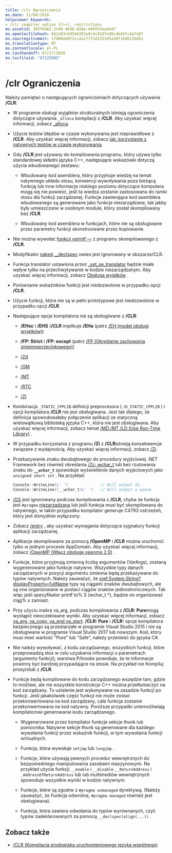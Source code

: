 ```yaml
---
title: /clr Ograniczenia
ms.date: 11/04/2016
helpviewer_keywords:
- /clr compiler option [C++], restrictions
ms.assetid: 385f6462-2c68-46d6-810e-469553ead447
ms.openlocfilehash: 641e83cb85b6282e8c4c82dfed8c4b44fc4a7e8f
ms.sourcegitcommit: 1f009ab0f2cc4a177f2d1353d5a38f164612bdb1
ms.translationtype: MT
ms.contentlocale: pl-PL
ms.lasthandoff: 07/27/2020
ms.locfileid: "87223905"
---
```

# <a name="clr-restrictions"></a>/clr Ograniczenia

Należy pamiętać o następujących ograniczeniach dotyczących używania **/CLR**:

- W programie obsługi wyjątków strukturalnych istnieją ograniczenia dotyczące używania `_alloca` kompilacji z **/CLR**. Aby uzyskać więcej informacji, zobacz [_alloca](../../c-runtime-library/reference/alloca.md).

- Użycie testów błędów w czasie wykonywania jest nieprawidłowe z **/CLR**. Aby uzyskać więcej informacji, zobacz [jak: korzystanie z natywnych testów w czasie wykonywania](/visualstudio/debugger/how-to-use-native-run-time-checks).

- Gdy **/CLR** jest używany do kompilowania programu, który używa tylko standardowej składni języka C++, następujące wskazówki dotyczą użycia wbudowanego zestawu:

  - Wbudowany kod asemblera, który przyjmuje wiedzę na temat natywnego układu stosu, konwencji wywoływania poza bieżącą funkcję lub inne informacje niskiego poziomu dotyczące komputera mogą się nie powieść, jeśli ta wiedza zostanie zastosowana do ramki stosu dla funkcji zarządzanej. Funkcje zawierające kod asemblera wbudowanego są generowane jako funkcje niezarządzane, tak jakby były umieszczone w osobnym module, który został skompilowany bez **/CLR**.

  - Wbudowany kod asemblera w funkcjach, które nie są obsługiwane przez parametry funkcji skonstruowane przez kopiowanie.

- Nie można wywołać [funkcji vprintf —](../../c-runtime-library/vprintf-functions.md) z programu skompilowanego z **/CLR**.

- Modyfikator [naked](../../cpp/naked-cpp.md) [__declspec](../../cpp/declspec.md) owies jest ignorowany w obszarze/CLR.

- Funkcja translator ustawiona przez [_set_se_translator](../../c-runtime-library/reference/set-se-translator.md) będzie miała wpływ tylko na przechwytywanie w kodzie niezarządzanym. Aby uzyskać więcej informacji, zobacz [Obsługa wyjątków](../../extensions/exception-handling-cpp-component-extensions.md) .

- Porównanie wskaźników funkcji jest niedozwolone w przypadku opcji **/CLR**.

- Użycie funkcji, które nie są w pełni prototypowe jest niedozwolone w przypadku opcji **/CLR**.

- Następujące opcje kompilatora nie są obsługiwane z **/CLR**:

  - **/EHsc** i **/EHS** (**/CLR** implikuje **/EHa** (patrz [/EH (model obsługi wyjątków)](eh-exception-handling-model.md))

  - **/FP: Strict** i **/FP: except** (patrz [/FP (Określanie zachowania zmiennoprzecinkowego)](fp-specify-floating-point-behavior.md))

  - [/Zd](z7-zi-zi-debug-information-format.md)

  - [/GM](gm-enable-minimal-rebuild.md)

  - [/MT](md-mt-ld-use-run-time-library.md)

  - [/RTC](rtc-run-time-error-checks.md)

  - [/ZI](z7-zi-zi-debug-information-format.md)

- Kombinacja `_STATIC_CPPLIB` definicji preprocesora ( `/D_STATIC_CPPLIB` ) i opcji kompilatora **/CLR** nie jest obsługiwana. Jest tak dlatego, że definicja spowodowałaby połączenie aplikacji ze statyczną wielowątkową biblioteką języka C++, która nie jest obsługiwana. Aby uzyskać więcej informacji, zobacz temat [/MD,/MT,/LD (Use Run-Time Library)](md-mt-ld-use-run-time-library.md) .

- W przypadku korzystania z programu **/Zi** z **/CLR**istnieją konsekwencje związane z wydajnością. Aby uzyskać więcej informacji, zobacz [/Zi](z7-zi-zi-debug-information-format.md).

- Przekazywanie znaku dwubajtowego do procedury wyjściowej .NET Framework bez również określania [/Zc: wchar_t](zc-wchar-t-wchar-t-is-native-type.md) lub bez rzutowania znaku do **`__wchar_t`** spowoduje wyświetlenie danych wyjściowych jako `unsigned short int` . Na przykład:

    ```cpp
    Console::WriteLine(L' ')              // Will output 32.
    Console::WriteLine((__wchar_t)L' ')   // Will output a space.
    ```

- [/GS](gs-buffer-security-check.md) jest ignorowany podczas kompilowania z **/CLR**, chyba że funkcja jest `#pragma` [niezarządzana](../../preprocessor/managed-unmanaged.md) lub jeśli funkcja musi być skompilowana do natywnego, w takim przypadku kompilator generuje C4793 ostrzeżeń, który jest domyślnie wyłączony.

- Zobacz [/entry](entry-entry-point-symbol.md) , aby uzyskać wymagania dotyczące sygnatury funkcji aplikacji zarządzanej.

- Aplikacje skompilowane za pomocą **/OpenMP** i **/CLR** można uruchomić tylko w jednym procesie AppDomain.  Aby uzyskać więcej informacji, zobacz [/OpenMP (Włącz obsługę openmp 2,0)](openmp-enable-openmp-2-0-support.md) .

- Funkcje, które przyjmują zmienną liczbę argumentów (VarArgs), zostaną wygenerowane jako funkcje natywne. Wszystkie typy danych zarządzanych w pozycji argumentu zmienna będą przekazywane do typów natywnych. Należy zauważyć, że <xref:System.String?displayProperty=fullName> typy są ciągami znaków dwubajtowych, ale są one organizowane w postaci ciągów znaków jednostronicowych. Tak więc jeśli specyfikator printf to% S (wchar_t *), będzie on organizować ciąg% s zamiast.

- Przy użyciu makra va_arg, podczas kompilowania z **/CLR: Pure**mogą wystąpić nieoczekiwane wyniki. Aby uzyskać więcej informacji, zobacz [va_arg, va_copy, va_end va_start](../../c-runtime-library/reference/va-arg-va-copy-va-end-va-start.md). **/CLR: Pure** i **/CLR:** opcje kompilatora bezpiecznego są przestarzałe w programie Visual Studio 2015 i nie są obsługiwane w programie Visual Studio 2017 lub nowszym. Kod, który musi mieć wartość "Pure" lub "Safe", należy przenieść do języka C#.

- Nie należy wywoływać, z kodu zarządzanego, wszystkich funkcji, które przeprowadzą stos w celu uzyskania informacji o parametrach (argumenty funkcji); warstwa P/Invoke powoduje, że te informacje powinny być bardziej przypadające na stosie.  Na przykład nie Kompiluj proxy/stub z **/CLR**.

- Funkcje będą kompilowane do kodu zarządzanego wszędzie tam, gdzie to możliwe, ale nie wszystkie konstrukcje C++ można przetłumaczyć na kod zarządzany.  To ustalenie jest wykonywane na zasadzie funkcji po funkcji. Jeśli jakakolwiek część funkcji nie może zostać przekonwertowana na kod zarządzany, cała funkcja zostanie przekonwertowana na kod natywny. Poniższe przypadki uniemożliwiają kompilatorowi generowanie kodu zarządzanego.

  - Wygenerowane przez kompilator funkcje sekcje thunk lub pomocnika. Natywne sekcje thunk są generowane dla każdego wywołania funkcji przez wskaźnik funkcji, w tym wywołania funkcji wirtualnych.

  - Funkcja, która wywołuje `setjmp` lub `longjmp` .

  - Funkcje, które używają pewnych procedur wewnętrznych do bezpośredniego manipulowania zasobami maszynowymi. Na przykład użycie funkcji `__enable` i `__disable` , `_ReturnAddress` i `_AddressOfReturnAddress` lub lub multimediów wewnętrznych spowoduje wszystkie wyniki w kodzie natywnym.

  - Funkcje, które są zgodne z `#pragma unmanaged` dyrektywą. (Należy zauważyć, że Funkcja odwrotna, `#pragma managed` również jest obsługiwana).

  - Funkcja, która zawiera odwołania do typów wyrównanych, czyli typów zadeklarowanych za pomocą `__declspec(align(...))` .

## <a name="see-also"></a>Zobacz także

- [/CLR (Kompilacja środowiska uruchomieniowego języka wspólnego)](clr-common-language-runtime-compilation.md)
